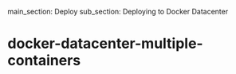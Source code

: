 main_section: Deploy
sub_section: Deploying to Docker Datacenter

# docker-datacenter-multiple-containers